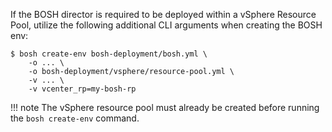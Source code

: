 If the BOSH director is required to be deployed within a vSphere Resource Pool, utilize the following additional CLI arguments when creating the BOSH env:

```shell
$ bosh create-env bosh-deployment/bosh.yml \
    -o ... \
    -o bosh-deployment/vsphere/resource-pool.yml \
    -v ... \
    -v vcenter_rp=my-bosh-rp
```

!!! note
    The vSphere resource pool must already be created before running the `bosh create-env` command.
